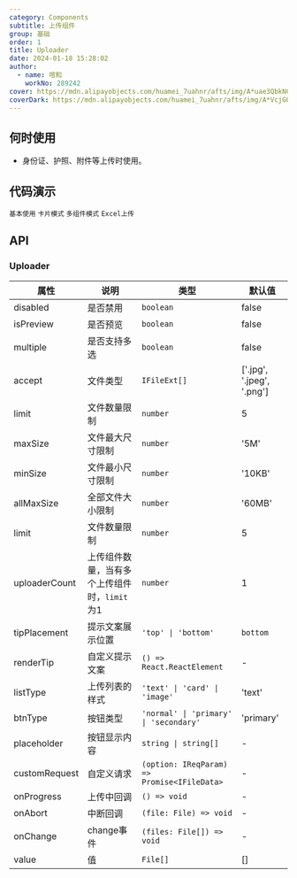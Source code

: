 ```yaml
---
category: Components
subtitle: 上传组件
group: 基础
order: 1
title: Uploader
date: 2024-01-18 15:28:02
author: 
  - name: 喧和
    workNo: 289242
cover: https://mdn.alipayobjects.com/huamei_7uahnr/afts/img/A*uae3QbkNCm8AAAAAAAAAAAAADrJ8AQ/original
coverDark: https://mdn.alipayobjects.com/huamei_7uahnr/afts/img/A*VcjGQLSrYdcAAAAAAAAAAAAADrJ8AQ/original
---
```


## 何时使用

- 身份证、护照、附件等上传时使用。

## 代码演示

<!-- prettier-ignore -->
<code src="./demo/simple.tsx">基本使用</code>
<code src="./demo/card.tsx">卡片模式</code>
<code src="./demo/muti-uploader.tsx">多组件模式</code>
<code src="./demo/excel.tsx">Excel上传</code>


## API

### Uploader

| 属性 | 说明 | 类型 | 默认值 |
| --- | --- | --- | --- |
| disabled | 是否禁用 | `boolean` | false |
| isPreview | 是否预览 | `boolean` | false |
| multiple | 是否支持多选 | `boolean` | false |
| accept | 文件类型 | `IFileExt[]` |  ['.jpg', '.jpeg', '.png'] |
| limit | 文件数量限制 | `number` | 5 |
| maxSize | 文件最大尺寸限制 | `number` | '5M' |
| minSize | 文件最小尺寸限制 | `number` | '10KB' |
| allMaxSize | 全部文件大小限制 | `number` | '60MB' |
| limit | 文件数量限制 | `number` | 5 |
| uploaderCount | 上传组件数量，当有多个上传组件时，`limit` 为1 | `number` | 1 |
| tipPlacement | 提示文案展示位置 | `'top' \| 'bottom'` | `bottom` |
| renderTip | 自定义提示文案 | `() => React.ReactElement` | - |
| listType | 上传列表的样式 | `'text' \| 'card' \| 'image'` | 'text' |
| btnType | 按钮类型 | `'normal' \| 'primary' \| 'secondary'` | 'primary' |
| placeholder | 按钮显示内容 | `string \| string[]` | - |
| customRequest | 自定义请求 | `(option: IReqParam) => Promise<IFileData>` | - |
| onProgress | 上传中回调 | `() => void` | - |
| onAbort | 中断回调 | `(file: File) => void` | - |
| onChange | change事件 | `(files: File[]) => void` | - |
| value | 值 | `File[]` | [] |


